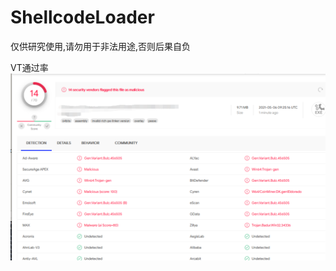 # ShellcodeLoader
仅供研究使用,请勿用于非法用途,否则后果自负


VT通过率
![image](https://github.com/Situka/py3ShellcodeLoader_passAV/blob/main/vt.png)
